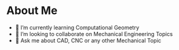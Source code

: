 # About Me



- 🌱 I’m currently learning Computational Geometry
- 👯 I’m looking to collaborate on Mechanical Engineering Topics
- 💬 Ask me about CAD, CNC or any other Mechanical Topic

